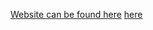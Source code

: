 [Website can be found here](./startbootstrap-modern-business-gh-pages/index.html)
[here](./index.html)
